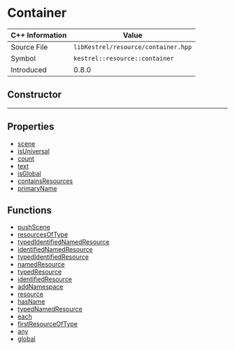 
# Container

| C++ Information | Value |
| --- | --- |
| Source File | `libKestrel/resource/container.hpp` |
| Symbol | `kestrel::resource::container` |
| Introduced | 0.8.0 |

## Constructor

---

## Properties

 - [scene](scene.md)
 - [isUniversal](isUniversal.md)
 - [count](count.md)
 - [text](text.md)
 - [isGlobal](isGlobal.md)
 - [containsResources](containsResources.md)
 - [primaryName](primaryName.md)

## Functions

 - [pushScene](pushScene.md)
 - [resourcesOfType](resourcesOfType.md)
 - [typedIdentifiedNamedResource](typedIdentifiedNamedResource.md)
 - [identifiedNamedResource](identifiedNamedResource.md)
 - [typedIdentifiedResource](typedIdentifiedResource.md)
 - [namedResource](namedResource.md)
 - [typedResource](typedResource.md)
 - [identifiedResource](identifiedResource.md)
 - [addNamespace](addNamespace.md)
 - [resource](resource.md)
 - [hasName](hasName.md)
 - [typedNamedResource](typedNamedResource.md)
 - [each](each.md)
 - [firstResourceOfType](firstResourceOfType.md)
 - [any](any.md)
 - [global](global.md)

